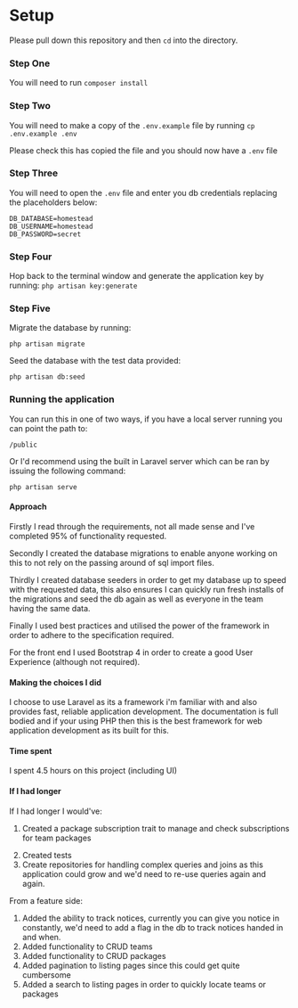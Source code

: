 # Setup

Please pull down this repository and then ```cd``` into the directory.

### Step One

You will need to run ```composer install```

### Step Two

You will need to make a copy of the ```.env.example``` file by running ```cp .env.example .env```

Please check this has copied the file and you should now have a ```.env``` file

### Step Three

You will need to open the ```.env``` file and enter you db credentials replacing the placeholders below:

```
DB_DATABASE=homestead
DB_USERNAME=homestead
DB_PASSWORD=secret
```

### Step Four

Hop back to the terminal window and generate the application key by running: ```php artisan key:generate```

### Step Five

Migrate the database by running:

```php artisan migrate```

Seed the database with the test data provided:

```php artisan db:seed```

### Running the application

You can run this in one of two ways, if you have a local server running you can point the path to:

```/public```

Or I'd recommend using the built in Laravel server which can be ran by issuing the following command:

```php artisan serve```

#### Approach

Firstly I read through the requirements, not all made sense and I've completed 95% of functionality requested.

Secondly I created the database migrations to enable anyone working on this to not rely on the passing around of sql import files.

Thirdly I created database seeders in order to get my database up to speed with the requested data, this also ensures I can quickly run fresh installs of the migrations and seed the db again as well as everyone in the team having the same data.

Finally I used best practices and utilised the power of the framework in order to adhere to the specification required.

For the front end I used Bootstrap 4 in order to create a good User Experience (although not required).

#### Making the choices I did

I choose to use Laravel as its a framework i'm familiar with and also provides fast, reliable application development. The documentation is full bodied and if your using PHP then this is the best framework for web application development as its built for this.

#### Time spent

I spent 4.5 hours on this project (including UI)

#### If I had longer

If I had longer I would've:

1. Created a package subscription trait to manage and check subscriptions for team packages
2) Created tests
3) Create repositories for handling complex queries and joins as this application could grow and we'd need to re-use queries again and again.

From a feature side:

1) Added the ability to track notices, currently you can give you notice in constantly, we'd need to add a flag in the db to track notices handed in and when.
2) Added functionality to CRUD teams
3) Added functionality to CRUD packages
4) Added pagination to listing pages since this could get quite cumbersome
5) Added a search to listing pages in order to quickly locate teams or packages


